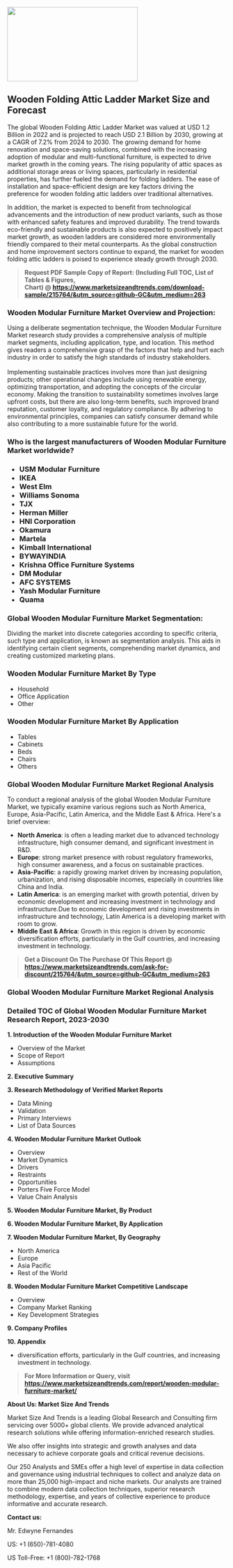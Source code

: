 <p><img class="alignnone size-medium wp-image-20088" src="https://ffe5etoiles.com/wp-content/uploads/2024/12/MST1-300x171.png" alt="" width="300" height="171" /></p><h2>Wooden Folding Attic Ladder Market Size and Forecast</h2><p>The global Wooden Folding Attic Ladder Market was valued at USD 1.2 Billion in 2022 and is projected to reach USD 2.1 Billion by 2030, growing at a CAGR of 7.2% from 2024 to 2030. The growing demand for home renovation and space-saving solutions, combined with the increasing adoption of modular and multi-functional furniture, is expected to drive market growth in the coming years. The rising popularity of attic spaces as additional storage areas or living spaces, particularly in residential properties, has further fueled the demand for folding ladders. The ease of installation and space-efficient design are key factors driving the preference for wooden folding attic ladders over traditional alternatives.</p><p>In addition, the market is expected to benefit from technological advancements and the introduction of new product variants, such as those with enhanced safety features and improved durability. The trend towards eco-friendly and sustainable products is also expected to positively impact market growth, as wooden ladders are considered more environmentally friendly compared to their metal counterparts. As the global construction and home improvement sectors continue to expand, the market for wooden folding attic ladders is poised to experience steady growth through 2030.</p></p><blockquote id="" class=""><strong>Request PDF Sample Copy of Report: (Including Full TOC, List of Tables &amp; Figures, Chart)&nbsp;@&nbsp;<strong><a href="https://www.marketsizeandtrends.com/download-sample/215764/&utm_source=github-GC&utm_medium=263" target="_blank">https://www.marketsizeandtrends.com/download-sample/215764/&utm_source=github-GC&utm_medium=263</a></strong></strong></blockquote><h3 id="" class="">Wooden Modular Furniture Market&nbsp;Overview and Projection:</h3><p id="" class="">Using a deliberate segmentation technique, the Wooden Modular Furniture Market research study provides a comprehensive analysis of multiple market segments, including application, type, and location. This method gives readers a comprehensive grasp of the factors that help and hurt each industry in order to satisfy the high standards of industry stakeholders. <br /> <br />Implementing sustainable practices involves more than just designing products; other operational changes include using renewable energy, optimizing transportation, and adopting the concepts of the circular economy. Making the transition to sustainability sometimes involves large upfront costs, but there are also long-term benefits, such improved brand reputation, customer loyalty, and regulatory compliance. By adhering to environmental principles, companies can satisfy consumer demand while also contributing to a more sustainable future for the world.</p><h3 id="" class="">Who is the largest manufacturers of&nbsp;Wooden Modular Furniture Market worldwide?</h3><h3 class=""><p><ul><li>USM Modular Furniture </li><li> IKEA </li><li> West Elm </li><li> Williams Sonoma </li><li> TJX </li><li> Herman Miller </li><li> HNI Corporation </li><li> Okamura </li><li> Martela </li><li> Kimball International </li><li> BYWAYINDIA </li><li> Krishna Office Furniture Systems </li><li> DM Modular </li><li> AFC SYSTEMS </li><li> Yash Modular Furniture </li><li> Quama</li></ul></p></h3><h3 id="" class="">Global&nbsp;Wooden Modular Furniture Market Segmentation:</h3><p id="" class="">Dividing the market into discrete categories according to specific criteria, such type and application, is known as segmentation analysis. This aids in identifying certain client segments, comprehending market dynamics, and creating customized marketing plans.</p><h3 id="" class="">Wooden Modular Furniture Market&nbsp;By Type</h3><p><p><ul><li>Household</li><li> Office Application</li><li> Other</p></li></ul></p></p><h3 id="" class="">Wooden Modular Furniture Market&nbsp;By Application</h3><p class=""><p><ul><li>Tables</li><li> Cabinets</li><li> Beds</li><li> Chairs</li><li> Others</li></ul></p></p><h3 id="" class="">Global Wooden Modular Furniture Market Regional Analysis</h3><p id="" class="">To conduct a regional analysis of the global Wooden Modular Furniture Market, we typically examine various regions such as North America, Europe, Asia-Pacific, Latin America, and the Middle East &amp; Africa. Here's a brief overview:</p><ul><li><strong>North America</strong>: is often a leading market due to advanced technology infrastructure, high consumer demand, and significant investment in R&amp;D.</li><li><strong>Europe</strong>: strong market presence with robust regulatory frameworks, high consumer awareness, and a focus on sustainable practices.</li><li><strong>Asia-Pacific</strong>: a rapidly growing market driven by increasing population, urbanization, and rising disposable incomes, especially in countries like China and India.</li><li><strong>Latin America</strong>: is an emerging market with growth potential, driven by economic development and increasing investment in technology and infrastructure.Due to economic development and rising investments in infrastructure and technology, Latin America is a developing market with room to grow.</li><li><strong>Middle East &amp; Africa</strong>: Growth in this region is driven by economic diversification efforts, particularly in the Gulf countries, and increasing investment in technology.</li></ul><blockquote id="" class=""><strong>Get a Discount On The Purchase Of This Report @ <strong><a href="https://www.marketsizeandtrends.com/ask-for-discount/215764/&utm_source=github-GC&utm_medium=263" target="_blank">https://www.marketsizeandtrends.com/ask-for-discount/215764/&utm_source=github-GC&utm_medium=263</a></strong></strong></blockquote><h3 id="" class="">Global Wooden Modular Furniture Market Regional Analysis</h3><h3 id="" class="">Detailed TOC of Global Wooden Modular Furniture Market Research Report, 2023-2030</h3><p id="" class=""><strong>1. Introduction of the Wooden Modular Furniture Market</strong></p><ul><li>Overview of the Market</li><li>Scope of Report</li><li>Assumptions</li></ul><p id="" class=""><strong>2. Executive Summary</strong></p><p id="" class=""><strong>3. Research Methodology of Verified Market Reports</strong></p><ul><li>Data Mining</li><li>Validation</li><li>Primary Interviews</li><li>List of Data Sources</li></ul><p id="" class=""><strong>4. Wooden Modular Furniture Market Outlook</strong></p><ul><li>Overview</li><li>Market Dynamics</li><li>Drivers</li><li>Restraints</li><li>Opportunities</li><li>Porters Five Force Model</li><li>Value Chain Analysis</li></ul><p id="" class=""><strong>5. Wooden Modular Furniture Market, By Product</strong></p><p id="" class=""><strong>6. Wooden Modular Furniture Market, By Application</strong></p><p id="" class=""><strong>7. Wooden Modular Furniture Market, By Geography</strong></p><ul><li>North America</li><li>Europe</li><li>Asia Pacific</li><li>Rest of the World</li></ul><p id="" class=""><strong>8. Wooden Modular Furniture Market Competitive Landscape</strong></p><ul><li>Overview</li><li>Company Market Ranking</li><li>Key Development Strategies</li></ul><p id="" class=""><strong>9. Company Profiles</strong></p><p id="" class=""><strong>10. Appendix</strong></p><ul><li>diversification efforts, particularly in the Gulf countries, and increasing investment in technology.</li></ul><blockquote id="" class=""><strong>For More Information or Query, visit <strong><strong><a href="https://www.marketsizeandtrends.com/report/wooden-modular-furniture-market/" target="_blank">https://www.marketsizeandtrends.com/report/wooden-modular-furniture-market/</a></strong></strong></strong></blockquote><p id="" class=""><strong>About Us: Market Size And Trends</strong></p><p id="" class="">Market Size And Trends is a leading Global Research and Consulting firm servicing over 5000+ global clients. We provide advanced analytical research solutions while offering information-enriched research studies.</p><p id="" class="">We also offer insights into strategic and growth analyses and data necessary to achieve corporate goals and critical revenue decisions.</p><p id="" class="">Our 250 Analysts and SMEs offer a high level of expertise in data collection and governance using industrial techniques to collect and analyze data on more than 25,000 high-impact and niche markets. Our analysts are trained to combine modern data collection techniques, superior research methodology, expertise, and years of collective experience to produce informative and accurate research.</p><p id="" class=""><strong>Contact us:</strong></p><p id="" class="">Mr. Edwyne Fernandes</p><p id="" class="">US: +1 (650)-781-4080</p><p id="" class="">US Toll-Free: +1 (800)-782-1768</p>
